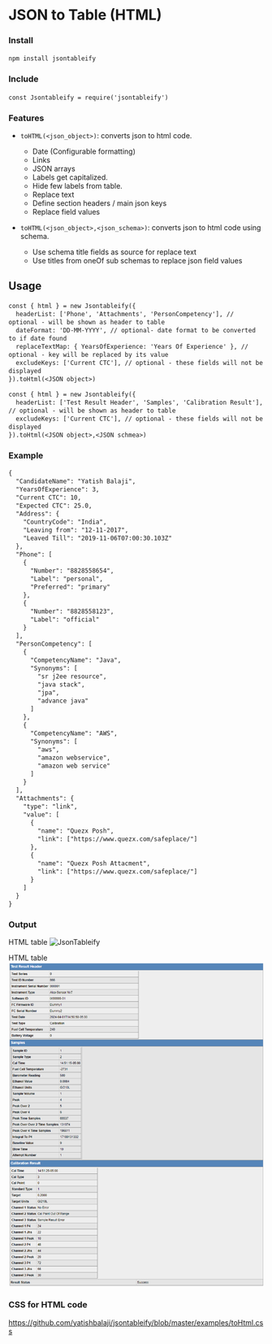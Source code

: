 # JSON to Table (HTML)

### Install

`npm install jsontableify`

### Include

`const Jsontableify = require('jsontableify')`

### Features
* `toHTML(<json_object>)`: converts json to html code.
  * Date (Configurable formatting)
  * Links
  * JSON arrays
  * Labels get capitalized.
  * Hide few labels from table.
  * Replace text
  * Define section headers / main json keys
  * Replace field values 

* `toHTML(<json_object>,<json_schema>)`: converts json to html code using schema.
  * Use schema title fields as source for replace text
  * Use titles from oneOf sub schemas to replace json field values

## Usage

```
const { html } = new Jsontableify({
  headerList: ['Phone', 'Attachments', 'PersonCompetency'], // optional - will be shown as header to table
  dateFormat: 'DD-MM-YYYY', // optional- date format to be converted to if date found
  replaceTextMap: { YearsOfExperience: 'Years Of Experience' }, // optional - key will be replaced by its value
  excludeKeys: ['Current CTC'], // optional - these fields will not be displayed
}).toHtml(<JSON object>)
```

```
const { html } = new Jsontableify({
  headerList: ['Test Result Header', 'Samples', 'Calibration Result'], // optional - will be shown as header to table
  excludeKeys: ['Current CTC'], // optional - these fields will not be displayed
}).toHtml(<JSON object>,<JSON schmea>)
```


### Example
```
{
  "CandidateName": "Yatish Balaji",
  "YearsOfExperience": 3,
  "Current CTC": 10,
  "Expected CTC": 25.0,
  "Address": {
    "CountryCode": "India",
    "Leaving from": "12-11-2017",
    "Leaved Till": "2019-11-06T07:00:30.103Z"
  },
  "Phone": [
    {
      "Number": "8828558654",
      "Label": "personal",
      "Preferred": "primary"
    },
    {
      "Number": "8828558123",
      "Label": "official"
    }
  ],
  "PersonCompetency": [
    {
      "CompetencyName": "Java",
      "Synonyms": [
        "sr j2ee resource",
        "java stack",
        "jpa",
        "advance java"
      ]
    },
    {
      "CompetencyName": "AWS",
      "Synonyms": [
        "aws",
        "amazon webservice",
        "amazon web service"
      ]
    }
  ],
  "Attachments": {
    "type": "link",
    "value": [
      {
        "name": "Quezx Posh",
        "link": ["https://www.quezx.com/safeplace/"]
      },
      {
        "name": "Quezx Posh Attacment",
        "link": ["https://www.quezx.com/safeplace/"]
      }
    ]
  }
}
```

### Output

HTML table ![JsonTableify](examples/toHtml.png)

HTML table ![JsonTableify](examples/toHTMLusingSchema.png)

### CSS for HTML code

https://github.com/yatishbalaji/jsontableify/blob/master/examples/toHtml.css
